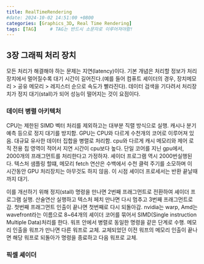 ```yaml
---
title: RealTimeRendering
#date: 2024-10-02 14:51:00 +0800
categories: [Graphics_3D, Real Time Rendering]
tags: [TAG]		# TAG는 반드시 소문자로 이루어져야함!
---
```


## **3장 그래픽 처리 장치**


모든 처리가 해결해야 하는 문제는 지연(latency)이다. 기본 개념은 처리할 정보가 처리장치에서 멀어질수록 대기 시간이 길어진다.(예를 들어 컴퓨트 셰이더의 경우, 장치메모리 > 공유 메모리 > 레지스터 순으로 속도가 빨라진다).
데이터 검색을 기다려서 처리장치가 정지 대기(stall)가 되어 성능이 떨어지는 것이 요점이다.


### 데이터 병렬 아키텍처

CPU는 제한된 SIMD 벡터 처리를 제외하고는 대부분 직렬 방식으로 실행. 캐시나 분기예측 등으로 정지 대기를 방지함.
GPU는 CPU와 다르게 수천개의 코어로 이루어져 있음. 대규묘 유사한 데이터 집합을 병렬로 처리함. cpu와 다르게 캐시 메모리와 제어 로직 전용 칩 영역이 적어서 지연 시간이 cpu보다 높다.
단일 코어를 지닌 gpu에서, 2000개의 프래그먼트를 처리한다고 가정하자. 셰이더 프로그램 역시 2000번실행된다. 텍스처 샘플링 할떄, 메모리 fetch 연산은 수백에서 수천 클럭 주기를 소모하며 이 시간동안 GPU 처리장치는 아무것도 하지 않음. 이 시점 셰이더 프로세서는 반환 끝날때까지 대기. 

이를 개선하기 위해 정지(stall) 명령을 만나면 2번째 프래그먼트로 전환하여 셰이더 프로그램 실행. 산술연산 실행하고 텍스처 페치 만나면 다시 멈추고 3번째 프래그먼트로 감. 첫번째 프래그먼트 인출이 끝나면 첫번째로 다시 되돌아감.
nvidia는 warp, Amd는 wavefront라는 이름으로 8~64개의 셰이더 코어를 묶어서 SIMD(Single instruction Multiple Data)처리를 한다. 워프 안에서 병렬로 동일한 명령을 같은 단계로 수행. 메모리 인출을 워프가 만나면 다른 워프로 교체. 교체되었던 이전 워프의 메모리 인출이 끝나면 해당
워프로 되돌아가 명령을 종료하고 다음 워프로 교체.


### 픽셀 셰이더